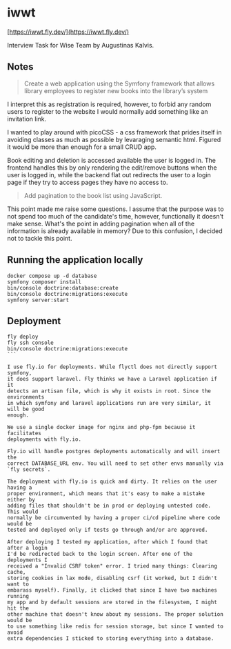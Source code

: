 # iwwt
[https://iwwt.fly.dev/](https://iwwt.fly.dev/)

Interview Task for Wise Team by Augustinas Kalvis.

## Notes
> Create a web application using the Symfony framework that allows library
> employees to register new books into the library’s system

I interpret this as registration is required, however, to forbid any random
users to register to the website I would normally add something like an 
invitation link.

I wanted to play around with picoCSS - a css framework that prides itself in 
avoiding classes as much as possible by levaraging semantic html. Figured it 
would be more than enough for a small CRUD app.

Book editing and deletion is accessed available the user is logged in. The 
frontend handles this by only rendering the edit/remove buttons when the user 
is logged in, while the backend flat out redirects the user to a login page if
they try to access pages they have no access to.

> Add pagination to the book list using JavaScript.

This point made me raise some questions. I assume that the purpose was to not
spend too much of the candidate's time, however, functionally it doesn't make
sense. What's the point in adding pagination when all of the information is 
already available in memory? Due to this confusion, I decided not to tackle
this point.

## Running the application locally

```
docker compose up -d database
symfony composer install
bin/console doctrine:database:create
bin/console doctrine:migrations:execute
symfony server:start
```

## Deployment

````
fly deploy
fly ssh console
bin/console doctrine:migrations:execute
```

I use fly.io for deployments. While flyctl does not directly support symfony,
it does support laravel. Fly thinks we have a Laravel application if it 
detects an artisan file, which is why it exists in root. Since the environments
in which symfony and laravel applications run are very similar, it will be good
enough.

We use a single docker image for nginx and php-fpm because it facilitates 
deployments with fly.io.

Fly.io will handle postgres deployments automatically and will insert the
correct DATABASE_URL env. You will need to set other envs manually via 
`fly secrets`.

The deployment with fly.io is quick and dirty. It relies on the user having a
proper environment, which means that it's easy to make a mistake either by 
adding files that shouldn't be in prod or deploying untested code. This would
normally be circumvented by having a proper ci/cd pipeline where code would be
tested and deployed only if tests go through and/or are approved.

After deploying I tested my application, after which I found that after a login
I'd be redirected back to the login screen. After one of the deployments I 
received a "Invalid CSRF token" error. I tried many things: Clearing cache,
storing cookies in lax mode, disabling csrf (it worked, but I didn't want to 
embarass myself). Finally, it clicked that since I have two machines running
my app and by default sessions are stored in the filesystem, I might hit the 
other machine that doesn't know about my sessions. The proper solution would be
to use something like redis for session storage, but since I wanted to avoid 
extra dependencies I sticked to storing everything into a database.